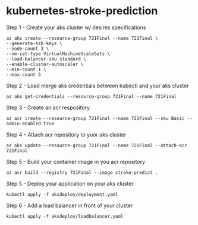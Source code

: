 # kubernetes-stroke-prediction

Step 1 - Create your aks cluster w/ desires specifications
```
az aks create --resource-group 721Final --name 721Final \
--generate-ssh-keys \
--node-count 3 \
--vm-set-type VirtualMachineScaleSets \
--load-balancer-sku standard \
--enable-cluster-autoscaler \
--min-count 1 \
--max-count 5
```

Step 2 - Load merge aks credentials between kubectl and your aks cluster
```
az aks get-credentials --resource-group 721Final --name 721Final
```

Step 3 - Create an acr respository
```
az acr create --resource-group 721Final --name 721Final --sku Basic --admin-enabled true
```

Step 4 - Attach acr repository to yuor aks cluster
```
az aks update --resource-group 721Final --name 721Final --attach-acr 721Final
```

Step 5 - Build your container image in you acr repository
```
az acr build --registry 721Final --image stroke-predict .
```

Step 5 - Deploy your application on your aks cluster
```
kubectl apply -f aksdeploy/deployment.yaml
```

Step 6 - Add a load balancer in front of your cluster
```
kubectl apply -f aksdeploy/loadbalancer.yaml
```
